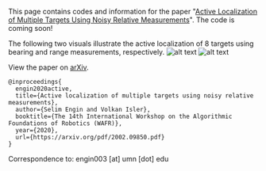 This page contains codes and information for the paper "[Active Localization of Multiple Targets Using Noisy Relative Measurements](https://arxiv.org/pdf/2002.09850.pdf)". The code is coming soon!


The following two visuals illustrate the active localization of 8 targets using bearing and range measurements, respectively.
![alt text](https://github.com/ksengin/active-target-localization/blob/master/visuals/atl_bearing.gif?raw=true)
![alt text](https://github.com/ksengin/active-target-localization/blob/master/visuals/atl_range.gif?raw=true)


View the paper on [arXiv](https://arxiv.org/abs/2002.09850).
```
@inproceedings{
  engin2020active,
  title={Active localization of multiple targets using noisy relative measurements},
  author={Selim Engin and Volkan Isler},
  booktitle={The 14th International Workshop on the Algorithmic Foundations of Robotics (WAFR)},
  year={2020},
  url={https://arxiv.org/pdf/2002.09850.pdf}
}
```

Correspondence to: engin003 [at] umn [dot] edu